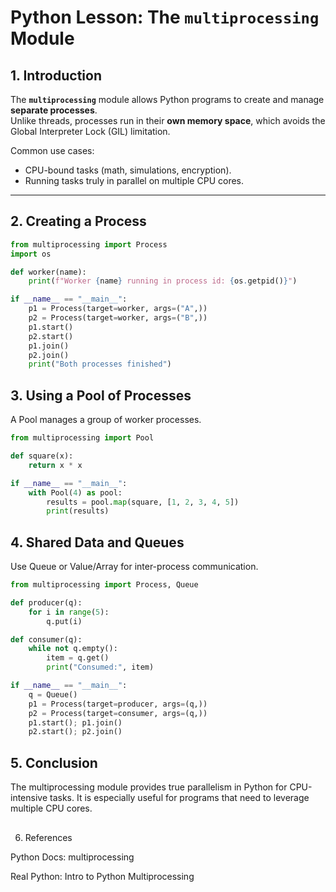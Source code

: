 # Python Lesson: The `multiprocessing` Module

## 1. Introduction
The **`multiprocessing`** module allows Python programs to create and manage **separate processes**.  
Unlike threads, processes run in their **own memory space**, which avoids the Global Interpreter Lock (GIL) limitation.  

Common use cases:
- CPU-bound tasks (math, simulations, encryption).  
- Running tasks truly in parallel on multiple CPU cores.  

---

## 2. Creating a Process
```python
from multiprocessing import Process
import os

def worker(name):
    print(f"Worker {name} running in process id: {os.getpid()}")

if __name__ == "__main__":
    p1 = Process(target=worker, args=("A",))
    p2 = Process(target=worker, args=("B",))
    p1.start()
    p2.start()
    p1.join()
    p2.join()
    print("Both processes finished")
```
## 3. Using a Pool of Processes

A Pool manages a group of worker processes.
```python
from multiprocessing import Pool

def square(x):
    return x * x

if __name__ == "__main__":
    with Pool(4) as pool:
        results = pool.map(square, [1, 2, 3, 4, 5])
        print(results)
```
## 4. Shared Data and Queues

Use Queue or Value/Array for inter-process communication.
```python
from multiprocessing import Process, Queue

def producer(q):
    for i in range(5):
        q.put(i)

def consumer(q):
    while not q.empty():
        item = q.get()
        print("Consumed:", item)

if __name__ == "__main__":
    q = Queue()
    p1 = Process(target=producer, args=(q,))
    p2 = Process(target=consumer, args=(q,))
    p1.start(); p1.join()
    p2.start(); p2.join()

```
## 5. Conclusion

The multiprocessing module provides true parallelism in Python for CPU-intensive tasks.
It is especially useful for programs that need to leverage multiple CPU cores.

## 
6. References

Python Docs: multiprocessing 

Real Python: Intro to Python Multiprocessing